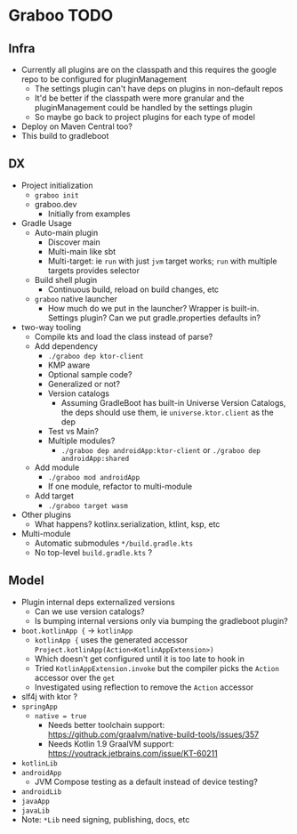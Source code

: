 # Graboo TODO

## Infra
- Currently all plugins are on the classpath and this requires the google repo to be configured for pluginManagement
  - The settings plugin can't have deps on plugins in non-default repos
  - It'd be better if the classpath were more granular and the pluginManagement could be handled by the settings plugin
  - So maybe go back to project plugins for each type of model
- Deploy on Maven Central too?
- This build to gradleboot

## DX
- Project initialization
  - `graboo init`
  - graboo.dev
    - Initially from examples
- Gradle Usage
  - Auto-main plugin
    - Discover main
    - Multi-main like sbt
    - Multi-target: ie `run` with just `jvm` target works; `run` with multiple targets provides selector
  - Build shell plugin
    - Continuous build, reload on build changes, etc
  - `graboo` native launcher
    - How much do we put in the launcher? Wrapper is built-in. Settings plugin? Can we put gradle.properties defaults in?
- two-way tooling
  - Compile kts and load the class instead of parse?
  - Add dependency
    - `./graboo dep ktor-client`
    - KMP aware
    - Optional sample code?
    - Generalized or not?
    - Version catalogs
      - Assuming GradleBoot has built-in Universe Version Catalogs, the deps should use them, ie `universe.ktor.client` as the dep
    - Test vs Main?
    - Multiple modules?
      - `./graboo dep androidApp:ktor-client` or `./graboo dep androidApp:shared`
  - Add module
    - `./graboo mod androidApp`
    - If one module, refactor to multi-module
  - Add target
    - `./graboo target wasm`
- Other plugins
  - What happens? kotlinx.serialization, ktlint, ksp, etc
- Multi-module
  - Automatic submodules `*/build.gradle.kts`
  - No top-level `build.gradle.kts` ?

## Model
- Plugin internal deps externalized versions
  - Can we use version catalogs?
  - Is bumping internal versions only via bumping the gradleboot plugin?
- `boot.kotlinApp {` -> `kotlinApp`
  - `kotlinApp {` uses the generated accessor `Project.kotlinApp(Action<KotlinAppExtension>)`
  - Which doesn't get configured until it is too late to hook in
  - Tried `KotlinAppExtension.invoke` but the compiler picks the `Action` accessor over the `get`
  - Investigated using reflection to remove the `Action` accessor
- slf4j with ktor ?
- `springApp`
  - `native = true`
    - Needs better toolchain support: https://github.com/graalvm/native-build-tools/issues/357
    - Needs Kotlin 1.9 GraalVM support: https://youtrack.jetbrains.com/issue/KT-60211
- `kotlinLib`
- `androidApp`
  - JVM Compose testing as a default instead of device testing?
- `androidLib`
- `javaApp`
- `javaLib`
- Note: `*Lib` need signing, publishing, docs, etc
